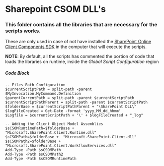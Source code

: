 # Sharepoint CSOM DLL's

### This folder contains all the libraries that are necessary for the scripts works.

These are only used in case of not have installed the [SharePoint Online Client Components SDK](https://www.microsoft.com/en-us/download/details.aspx?id=42038) in the computer that will execute the scripts.

**NOTE**: By default, all the scripts has commented the portion of code that loads the libraries on runtime, inside the *Global Script Configuration* region


##### Code Block
```
-- Files Path Configuration
$currentScriptPath = split-path -parent $MyInvocation.MyCommand.Definition
$parentCurrentPath = split-path -parent $currentScriptPath
$currentScriptPathParent = split-path -parent $currentScriptPath
$folderBase = $currentScriptPathParent + "\SharePoint DLL\"
$logFileCreated = Get-Date -format 'yyyy_MM_dd_hhmm' 
$Logfile = $currentScriptPath + '\' + $logFileCreated + "_log"

-- Adding the Client Object Model Assemblies   
$sCSOMRuntimePath=$folderBase +  "Microsoft.SharePoint.Client.Runtime.dll"         
$sCSOMPath=$folderBase +  "Microsoft.SharePoint.Client.dll"
$sCSOMPath2=$folderBase +  "Microsoft.SharePoint.Client.WorkflowServices.dll"
Add-Type -Path $sCSOMPath          
Add-Type -Path $sCSOMPath2 
Add-Type -Path $sCSOMRuntimePath   
```
